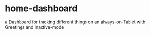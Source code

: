 # home-dashboard
a Dashboard for tracking different things on an always-on-Tablet with Greetings and inactive-mode
